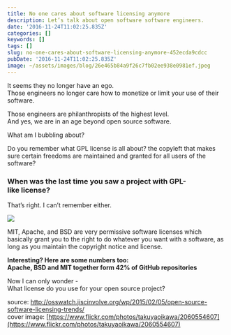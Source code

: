```yaml
---
title: No one cares about software licensing anymore
description: Let’s talk about open software software engineers.
date: '2016-11-24T11:02:25.835Z'
categories: []
keywords: []
tags: []
slug: no-one-cares-about-software-licensing-anymore-452ecda9cdcc
pubDate: '2016-11-24T11:02:25.835Z'
image: ~/assets/images/blog/26e465b84a9f26c7fb02ee938e0981ef.jpeg
---
```


It seems they no longer have an ego.  
Those engineers no longer care how to monetize or limit your use of their software.

Those engineers are philanthropists of the highest level.  
And yes, we are in an age beyond open source software.

What am I bubbling about?

Do you remember what GPL license is all about? the copyleft that makes sure certain freedoms are maintained and granted for all users of the software?

### When was the last time you saw a project with GPL-like license?

That’s right. I can’t remember either.

![](/images/blog/0__JtVR5YB9v1vCDkVB.png)

MIT, Apache, and BSD are very permissive software licenses which basically grant you to the right to do whatever you want with a software, as long as you maintain the copyright notice and license.

**Interesting? Here are some numbers too:**  
**Apache, BSD and MIT together form 42% of GitHub repositories**

Now I can only wonder -  
What license do you use for your open source project?

source: [http://osswatch.jiscinvolve.org/wp/2015/02/05/open-source-software-licensing-trends/  
](http://osswatch.jiscinvolve.org/wp/2015/02/05/open-source-software-licensing-trends/)cover image: [https://www.flickr.com/photos/takuyaoikawa/2060554607](https://www.flickr.com/photos/takuyaoikawa/2060554607)